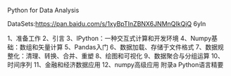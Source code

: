Python for Data Analysis

DataSets:https://pan.baidu.com/s/1xyBpTInZBNX6JNMnQIkQjQ
6yln

1、准备工作
2、引言
3、IPython：一种交互式计算和开发环境
4、Numpy基础：数组和矢量计算
5、Pandas入门
6、数据加载、存储于文件格式
7、数据规整化：清理、转换、合并、重塑
8、绘图和可视化
9、数据聚合与分组运算
10、时间序列
11、金融和经济数据应用
12、numpy高级应用
附录a Python语言精要